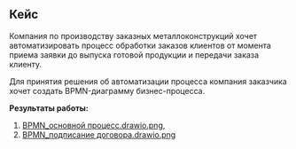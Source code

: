 ## Кейс

Компания по производству заказных металлоконструкций хочет автоматизировать процесс обработки заказов клиентов от момента приема заявки до выпуска готовой продукции и передачи заказа клиенту.

Для принятия решения об автоматизации процесса компания заказчика хочет создать BPMN-диаграмму бизнес-процесса.


**Результаты работы:** 
1) [BPMN_основной процесс.drawio.png](https://github.com/TatianaMarutko/Portfolio/blob/main/%D0%94%D0%BE%D0%BF%D0%BE%D0%BB%D0%BD%D0%B8%D1%82%D0%B5%D0%BB%D1%8C%D0%BD%D1%8B%D0%B5%20%D1%80%D0%B0%D0%B1%D0%BE%D1%82%D1%8B/BPMN/BPMN_%D0%BE%D1%81%D0%BD%D0%BE%D0%B2%D0%BD%D0%BE%D0%B8%CC%86%20%D0%BF%D1%80%D0%BE%D1%86%D0%B5%D1%81%D1%81.drawio.png),
2) [BPMN_подписание договора.drawio.png](https://github.com/TatianaMarutko/Portfolio/blob/main/%D0%94%D0%BE%D0%BF%D0%BE%D0%BB%D0%BD%D0%B8%D1%82%D0%B5%D0%BB%D1%8C%D0%BD%D1%8B%D0%B5%20%D1%80%D0%B0%D0%B1%D0%BE%D1%82%D1%8B/BPMN/BPMN_%D0%BF%D0%BE%D0%B4%D0%BF%D0%B8%D1%81%D0%B0%D0%BD%D0%B8%D0%B5%20%D0%B4%D0%BE%D0%B3%D0%BE%D0%B2%D0%BE%D1%80%D0%B0.drawio.png)
